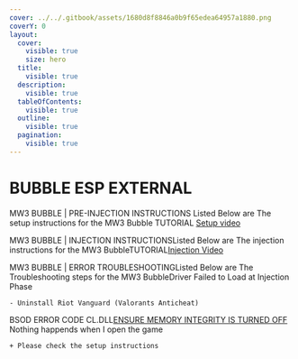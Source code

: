 ```yaml
---
cover: ../../.gitbook/assets/1680d8f8846a0b9f65edea64957a1880.png
coverY: 0
layout:
  cover:
    visible: true
    size: hero
  title:
    visible: true
  description:
    visible: true
  tableOfContents:
    visible: true
  outline:
    visible: true
  pagination:
    visible: true
---
```


# BUBBLE ESP EXTERNAL

MW3 BUBBLE | PRE-INJECTION INSTRUCTIONS Listed Below are The setup instructions for the MW3 Bubble TUTORIAL [Setup video](https://www.youtube.com/watch?v=iKSBTBJ7JMU)

MW3 BUBBLE | INJECTION INSTRUCTIONSListed Below are The injection instructions for the MW3 BubbleTUTORIAL[Injection Video](https://www.youtube.com/watch?v=Yxt538MPbis)

MW3 BUBBLE | ERROR TROUBLESHOOTINGListed Below are The Troubleshooting steps for the MW3 BubbleDriver Failed to Load at Injection Phase

```
- Uninstall Riot Vanguard (Valorants Anticheat)
```

BSOD ERROR CODE CL.DLL[ENSURE MEMORY INTEGRITY IS TURNED OFF](https://i.imgur.com/1Z1Q7EL.png) Nothing happends when I open the game

```
+ Please check the setup instructions
```

